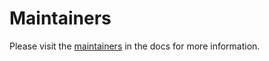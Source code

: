 # Maintainers

Please visit the [maintainers](https://github.com/kadaster-labs/sensrnet-home/blob/main/MAINTAINERS.md) in the docs for more information.
